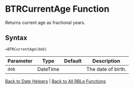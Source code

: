 # BTRCurrentAge Function

Returns current age as fractional years.

## Syntax

```excel
=BTRCurrentAge(dob)
```

Parameter | Type | Default | Description
---|---|---|---
`dob` | DateTime |  | The date of birth.

[Back to Date Helpers](Readme.md) | [Back to All RBLe Functions](/RBLe/RBLe.md#function-documentation)